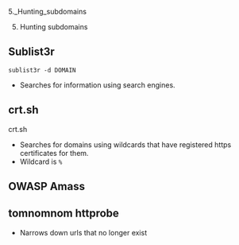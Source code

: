 5._Hunting_subdomains

5. Hunting subdomains

## Sublist3r
`sublist3r -d DOMAIN`
- Searches for information using search engines.
## crt.sh
crt.sh
- Searches for domains using wildcards that have registered https certificates for them.
- Wildcard is `%`
## OWASP Amass
## tomnomnom httprobe
- Narrows down urls that no longer exist